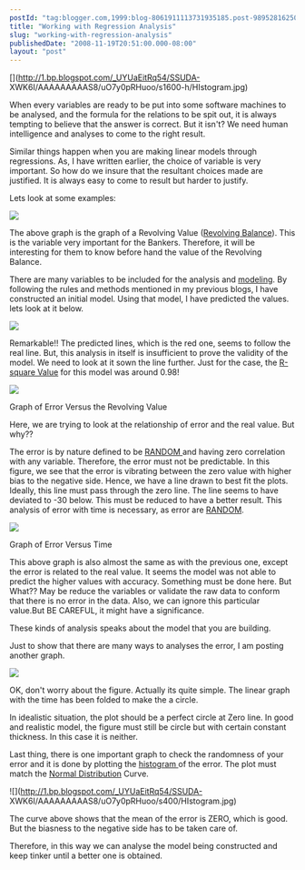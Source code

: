 ```yaml
---
postId: "tag:blogger.com,1999:blog-8061911113731935185.post-989528162509719800"
title: "Working with Regression Analysis"
slug: "working-with-regression-analysis"
publishedDate: "2008-11-19T20:51:00.000-08:00"
layout: "post"
---
```


[](http://1.bp.blogspot.com/_UYUaEitRq54/SSUDA-
XWK6I/AAAAAAAAAS8/uO7y0pRHuoo/s1600-h/HIstogram.jpg)

When every variables are ready to be put into some software machines to be
analysed, and the formula for the relations to be spit out, it is always
tempting to believe that the answer is correct. But it isn't? We need human
intelligence and analyses to come to the right result.  

[](http://2.bp.blogspot.com/_UYUaEitRq54/SST7AKLTcwI/AAAAAAAAAS0/8OJTVl4qPqE/s1600-h/ResidualPlotcircular.jpg)

  

Similar things happen when you are making linear models through regressions.
As, I have written earlier, the choice of variable is very important. So how
do we insure that the resultant choices made are justified. It is always easy
to come to result but harder to justify.

  

Lets look at some examples:

  

  

![](http://2.bp.blogspot.com/_UYUaEitRq54/SST0Sl3xk7I/AAAAAAAAASU/xH2IICW9ZNM/s400/Real+Value.jpg)

The above graph is the graph of a Revolving Value ([Revolving
Balance](http://www.britannica.com/EBchecked/topic/500678/revolving-credit)).
This is the variable very important for the Bankers. Therefore, it will be
interesting for them to know before hand the value of the Revolving Balance.

  

There are many variables to be included for the analysis and
[modeling](http://en.wikipedia.org/wiki/Mathematical_model). By following the
rules and methods mentioned in my previous blogs, I have constructed an
initial model. Using that model, I have predicted the values. lets look at it
below.

![](http://1.bp.blogspot.com/_UYUaEitRq54/SST1uRKlh4I/AAAAAAAAASc/BP124oe8eHA/s400/Real+Valueand+Predicted.jpg)

  

Remarkable!! The predicted lines, which is the red one, seems to follow the
real line. But, this analysis in itself is insufficient to prove the validity
of the model. We need to look at it sown the line further. Just for the case,
the [R-square Value](http://www.people.vcu.edu/~nhenry/Rsq.htm) for this model
was around 0.98!

  

[![](http://4.bp.blogspot.com/_UYUaEitRq54/SST2lQMgPsI/AAAAAAAAASs/_t49RKbi3lw/s400/ResidualPlot.jpg)](http://4.bp.blogspot.com/_UYUaEitRq54/SST2lQMgPsI/AAAAAAAAASs/_t49RKbi3lw/s1600-h/ResidualPlot.jpg)

Graph of Error Versus the Revolving Value

  

Here, we are trying to look at the relationship of error and the real value.
But why??

  

The error is by nature defined to be [RANDOM
](http://en.wikipedia.org/wiki/Random)and having zero correlation with any
variable. Therefore, the error must not be predictable. In this figure, we see
that the error is vibrating between the zero value with higher bias to the
negative side. Hence, we have a line drawn to best fit the plots. Ideally,
this line must pass through the zero line. The line seems to have deviated to
-30 below. This must be reduced to have a better result. This analysis of
error with time is necessary, as error are
[RANDOM](http://en.wikipedia.org/wiki/Random).

  
[![](http://4.bp.blogspot.com/_UYUaEitRq54/SST2lK6xTdI/AAAAAAAAASk/GAiNgRNcgF4/s400/Error.jpg)](http://4.bp.blogspot.com/_UYUaEitRq54/SST2lK6xTdI/AAAAAAAAASk/GAiNgRNcgF4/s1600-h/Error.jpg)

Graph of Error Versus Time

  

This above graph is also almost the same as with the previous one, except the
error is related to the real value. It seems the model was not able to predict
the higher values with accuracy. Something must be done here. But What?? May
be reduce the variables or validate the raw data to conform that there is no
error in the data. Also, we can ignore this particular value.But BE CAREFUL,
it might have a significance.

  

These kinds of analysis speaks about the model that you are building.

  

Just to show that there are many ways to analyses the error, I am posting
another graph.

  

![](http://2.bp.blogspot.com/_UYUaEitRq54/SST7AKLTcwI/AAAAAAAAAS0/8OJTVl4qPqE/s400/ResidualPlotcircular.jpg)

  

OK, don't worry about the figure. Actually its quite simple. The linear graph
with the time has been folded to make the a circle.

  

In idealistic situation, the plot should be a perfect circle at Zero line. In
good and realistic model, the figure must still be circle but with certain
constant thickness. In this case it is neither.

  

Last thing, there is one important graph to check the randomness of your error
and it is done by plotting the [histogram
](http://en.wikipedia.org/wiki/Histogram)of the error. The plot must match the
[Normal Distribution](http://en.wikipedia.org/wiki/Normal_distribution) Curve.

  

![](http://1.bp.blogspot.com/_UYUaEitRq54/SSUDA-
XWK6I/AAAAAAAAAS8/uO7y0pRHuoo/s400/HIstogram.jpg)

The curve above shows that the mean of the error is ZERO, which is good. But
the biasness to the negative side has to be taken care of.

  

Therefore, in this way we can analyse the model being constructed and keep
tinker until a better one is obtained.

